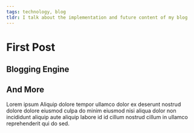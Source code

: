 ```yaml
---
tags: technology, blog
tldr: I talk about the implementation and future content of my blog
---
```

# First Post
## Blogging Engine
## And More
Lorem ipsum Aliquip dolore tempor ullamco dolor ex deserunt nostrud dolore dolore eiusmod culpa do minim eiusmod nisi aliqua dolor non incididunt aliquip aute aliquip labore id id cillum nostrud cillum in ullamco reprehenderit qui do sed.